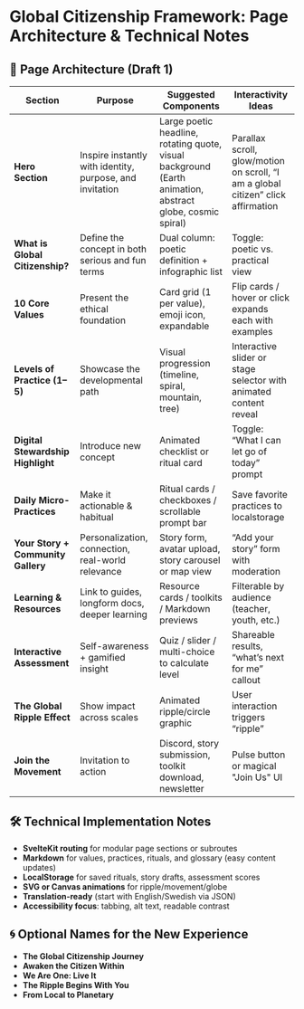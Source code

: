# Global Citizenship Framework: Page Architecture & Technical Notes

## 🧩 Page Architecture (Draft 1)

| Section                            | Purpose                                                  | Suggested Components                                                                                      | Interactivity Ideas                                                               |
| ---------------------------------- | -------------------------------------------------------- | --------------------------------------------------------------------------------------------------------- | --------------------------------------------------------------------------------- |
| **Hero Section**                   | Inspire instantly with identity, purpose, and invitation | Large poetic headline, rotating quote, visual background (Earth animation, abstract globe, cosmic spiral) | Parallax scroll, glow/motion on scroll, “I am a global citizen” click affirmation |
| **What is Global Citizenship?**    | Define the concept in both serious and fun terms         | Dual column: poetic definition + infographic list                                                         | Toggle: poetic vs. practical view                                                 |
| **10 Core Values**                 | Present the ethical foundation                           | Card grid (1 per value), emoji icon, expandable                                                           | Flip cards / hover or click expands each with examples                            |
| **Levels of Practice (1–5)**       | Showcase the developmental path                          | Visual progression (timeline, spiral, mountain, tree)                                                     | Interactive slider or stage selector with animated content reveal                 |
| **Digital Stewardship Highlight**  | Introduce new concept                                    | Animated checklist or ritual card                                                                         | Toggle: “What I can let go of today” prompt                                       |
| **Daily Micro-Practices**          | Make it actionable & habitual                            | Ritual cards / checkboxes / scrollable prompt bar                                                         | Save favorite practices to localstorage                                           |
| **Your Story + Community Gallery** | Personalization, connection, real-world relevance        | Story form, avatar upload, story carousel or map view                                                     | “Add your story” form with moderation                                             |
| **Learning & Resources**           | Link to guides, longform docs, deeper learning           | Resource cards / toolkits / Markdown previews                                                             | Filterable by audience (teacher, youth, etc.)                                     |
| **Interactive Assessment**         | Self-awareness + gamified insight                        | Quiz / slider / multi-choice to calculate level                                                           | Shareable results, “what’s next for me” callout                                   |
| **The Global Ripple Effect**       | Show impact across scales                                | Animated ripple/circle graphic                                                                            | User interaction triggers “ripple”                                                |
| **Join the Movement**              | Invitation to action                                     | Discord, story submission, toolkit download, newsletter                                                   | Pulse button or magical "Join Us" UI                                              |

## 🛠️ Technical Implementation Notes

* **SvelteKit routing** for modular page sections or subroutes
* **Markdown** for values, practices, rituals, and glossary (easy content updates)
* **LocalStorage** for saved rituals, story drafts, assessment scores
* **SVG or Canvas animations** for ripple/movement/globe
* **Translation-ready** (start with English/Swedish via JSON)
* **Accessibility focus**: tabbing, alt text, readable contrast

## 🌀 Optional Names for the New Experience

* **The Global Citizenship Journey**
* **Awaken the Citizen Within**
* **We Are One: Live It**
* **The Ripple Begins With You**
* **From Local to Planetary**